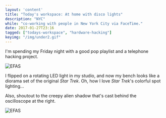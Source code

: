 ```yaml
---
layout: 'content'
title: "Today's workspace: At home with disco lights"
description: "NYC"
while: "co-working with people in New York City via FaceTime."
date: 2017-01-27T23:16
tagged: ["todays-workspace", "hardware-hacking"]
keyimg: "/img/under2.gif"
---
```


I'm spending my Friday night with a good pop playlist and a telephone hacking project.  

![EFAS](/img/under2.gif)

I flipped on a rotating LED light in my studio, and now my bench looks like a diorama set of the original *Star Trek*. Oh, how I love *Star Trek*'s colorful spot lighting...

Also, shoutout to  the creepy alien shadow that's cast behind the oscilloscope at the right.

![EFAS](/img/under2-alien.gif)